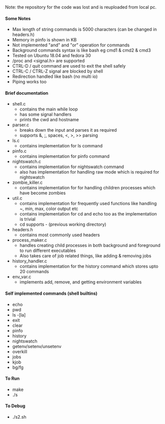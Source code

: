 Note: the repository for the code was lost and is reuploaded from local pc.
#### Some Notes 
- Max length of string commands is 5000 characters (can be changed in headers.h)
- Memory in pinfo is shown in KB
- Not implemented "and" and "or" operation for commands
- Background commands syntax is like bash eg cmd1 & cmd2 & cmd3
- Tested on Ubuntu 18.04 and fedora 30
- /proc and <signal.h> are supported
- CTRL-D / quit command are used to exit the shell safely
- CTRL-C / CTRL-Z signal are blocked by shell
- Redirection handled like bash (no multi io)
- Piping works too


#### Brief documentation
- shell.c 
    - contains the main while loop
    - has some signal handlers
    - prints the cwd and hostname 
- parser.c
    - breaks down the input and parses it as required
    - supports &, ;, spaces, <, >, >> parsing
- ls.c
    - contains implementation for ls command
- pinfo.c 
    - contains implementation for pinfo command
- nightswatch.c 
    - contains implementation for nightswatch command 
    - also has implementation for handling raw mode which is required for nightswatch
- zombie_killer.c 
    - contains implementation for for handling children processes which have become zombies
- util.c 
    - contains implementation for frequently used functions like handling ~, min, max, color output etc
    - contains implementation for cd and echo too as the implementation is trivial
    - cd supports - (previous working directory)
- headers.h
    - contains most commonly used headers
- process_maker.c
    - handles creating child processes in both background and foreground to run different executables 
    - Also takes care of job related things, like adding & removing jobs
- history_handler.c
    - contains implementation for the history command which stores upto 20 commands
- env_var.c
    - implements add, remove, and getting environment variables

#### Self implemented commands (shell builtins)
- echo
- pwd
- ls -[la]
- exit
- clear
- pinfo
- history
- nightswatch
- getenv/setenv/unsetenv
- overkill
- jobs
- kjob 
- bg/fg


#### To Run
- make
- ./s

#### To Debug
- ./s2.sh


